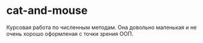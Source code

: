 # cat-and-mouse
Курсовая работа по численным методам. Она довольно маленькая и не очень хорошо оформленая с точки зрения ООП. 

